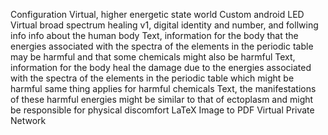 Configuration
Virtual, higher energetic state world
Custom android
LED
Virtual broad spectrum healing v1, digital identity and number, and follwing info info about the human body
Text, information for the body that the energies associated with the spectra of the elements in the periodic table may be harmful and that some chemicals might also be harmful
Text, information for the body heal the damage due to the energies associated with the spectra of the elements in the periodic table which might be harmful same thing applies for harmful chemicals
Text, the manifestations of these harmful energies might be similar to that of ectoplasm and might be responsible for physical discomfort
LaTeX
Image to PDF
Virtual Private Network
